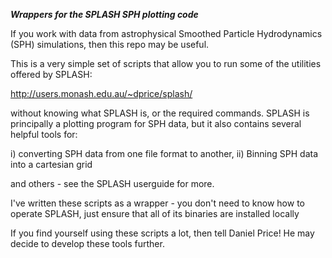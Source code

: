 ***Wrappers for the SPLASH SPH plotting code***

If you work with data from astrophysical Smoothed Particle Hydrodynamics (SPH) simulations, then this repo may be useful.

This is a very simple set of scripts that allow you to run some of the utilities offered by SPLASH:

http://users.monash.edu.au/~dprice/splash/

without knowing what SPLASH is, or the required commands.  SPLASH is principally a plotting program for SPH data, but it also contains several helpful tools for:

i) converting SPH data from one file format to another,
ii) Binning SPH data into a cartesian grid

and others - see the SPLASH userguide for more.

I've written these scripts as a wrapper - you don't need to know how to operate SPLASH, just ensure that all of its binaries are installed locally

If you find yourself using these scripts a lot, then tell Daniel Price! He may decide to develop these tools further.
